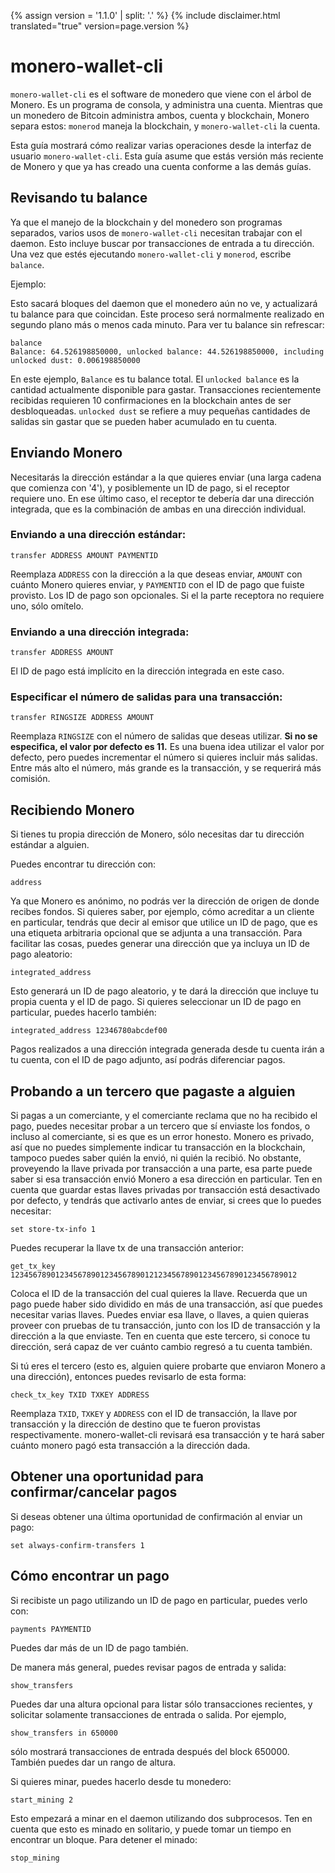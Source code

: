 {% assign version = '1.1.0' | split: '.' %}
{% include disclaimer.html translated="true" version=page.version %}
# monero-wallet-cli

`monero-wallet-cli` es el software de monedero que viene con el árbol de Monero. Es un programa de consola,
y administra una cuenta. Mientras que un monedero de Bitcoin administra ambos, cuenta y blockchain,
Monero separa estos: `monerod` maneja la blockchain, y `monero-wallet-cli` la cuenta.

Esta guía mostrará cómo realizar varias operaciones desde la interfaz de usuario `monero-wallet-cli`. Esta guía asume que estás versión más reciente de Monero y que ya has creado una cuenta conforme a las demás guías.


## Revisando tu balance

Ya que el manejo de la blockchain y del monedero son programas separados, varios usos de `monero-wallet-cli`
necesitan trabajar con el daemon. Esto incluye buscar por transacciones de entrada a tu dirección.
Una vez que estés ejecutando `monero-wallet-cli` y `monerod`, escribe `balance`.

Ejemplo:

Esto sacará bloques del daemon que el monedero aún no ve, y actualizará tu balance para
que coincidan. Este proceso será normalmente realizado en segundo plano más o menos cada minuto. Para ver tu
balance sin refrescar:

    balance
    Balance: 64.526198850000, unlocked balance: 44.526198850000, including unlocked dust: 0.006198850000

En este ejemplo, `Balance` es tu balance total. El `unlocked balance` es la cantidad actualmente disponible para gastar. Transacciones recientemente recibidas requieren 10 confirmaciones en la blockchain antes de ser desbloqueadas. `unlocked dust` se refiere a muy pequeñas cantidades de salidas sin gastar que se pueden haber acumulado en tu cuenta.

## Enviando Monero

Necesitarás la dirección estándar a la que quieres enviar (una larga cadena que comienza con '4'), y
posiblemente un ID de pago, si el receptor requiere uno. En ese último caso, el receptor
te debería dar una dirección integrada, que es la combinación de ambas en una dirección individual.

### Enviando a una dirección estándar:

    transfer ADDRESS AMOUNT PAYMENTID

Reemplaza `ADDRESS` con la dirección a la que deseas enviar, `AMOUNT` con cuánto Monero quieres enviar,
y `PAYMENTID` con el ID de pago que fuiste provisto. Los ID de pago son opcionales. Si el la parte receptora no requiere uno,
sólo omítelo.

### Enviando a una dirección integrada:

    transfer ADDRESS AMOUNT

El ID de pago está implícito en la dirección integrada en este caso.

### Especificar el número de salidas para una transacción:

    transfer RINGSIZE ADDRESS AMOUNT

Reemplaza `RINGSIZE` con el número de salidas que deseas utilizar. **Si no se especifica, el valor por defecto es 11.** Es una buena idea utilizar el valor por defecto, pero puedes incrementar el número si quieres incluir más salidas. Entre más alto el número, más grande es la transacción, y se requerirá más comisión.


## Recibiendo Monero

Si tienes tu propia dirección de Monero, sólo necesitas dar tu dirección estándar a alguien.

Puedes encontrar tu dirección con:

    address

Ya que Monero es anónimo, no podrás ver la dirección de origen de donde recibes fondos. Si
quieres saber, por ejemplo, cómo acreditar a un cliente en particular, tendrás que decir al emisor que utilice un
ID de pago, que es una etiqueta arbitraria opcional que se adjunta a una transacción. Para facilitar
las cosas, puedes generar una dirección que ya incluya un ID de pago aleatorio:

    integrated_address

Esto generará un ID de pago aleatorio, y te dará la dirección que incluye tu propia cuenta y el
ID de pago. Si quieres seleccionar un ID de pago en particular, puedes hacerlo también:

    integrated_address 12346780abcdef00

Pagos realizados a una dirección integrada generada desde tu cuenta irán a tu cuenta,
con el ID de pago adjunto, así podrás diferenciar pagos.


## Probando a un tercero que pagaste a alguien

Si pagas a un comerciante, y el comerciante reclama que no ha recibido el pago, puedes necesitar
probar a un tercero que sí enviaste los fondos, o incluso al comerciante, si es que es un error
honesto. Monero es privado, así que no puedes simplemente indicar tu transacción en la blockchain,
tampoco puedes saber quién la envió, ni quién la recibió. No obstante, proveyendo la llave privada
por transacción a una parte, esa parte puede saber si esa transacción envió Monero a esa
dirección en particular. Ten en cuenta que guardar estas llaves privadas por transacción está desactivado por defecto, y
tendrás que activarlo antes de enviar, si crees que lo puedes necesitar:

    set store-tx-info 1

Puedes recuperar la llave tx de una transacción anterior:

    get_tx_key 1234567890123456789012345678901212345678901234567890123456789012

Coloca el ID de la transacción del cual quieres la llave. Recuerda que un pago puede haber sido
dividido en más de una transacción, así que puedes necesitar varias llaves. Puedes enviar esa llave,
o llaves, a quien quieras proveer con pruebas de tu transacción, junto con los
ID de transacción y la dirección a la que enviaste. Ten en cuenta que este tercero, si conoce tu
dirección, será capaz de ver cuánto cambio regresó a tu cuenta también.

Si tú eres el tercero (esto es, alguien quiere probarte que enviaron Monero
a una dirección), entonces puedes revisarlo de esta forma:

    check_tx_key TXID TXKEY ADDRESS

Reemplaza `TXID`, `TXKEY` y `ADDRESS` con el ID de transacción, la llave por transacción y la dirección
de destino que te fueron provistas respectivamente. monero-wallet-cli revisará esa transacción
y te hará saber cuánto monero pagó esta transacción a la dirección dada.


## Obtener una oportunidad para confirmar/cancelar pagos

Si deseas obtener una última oportunidad de confirmación al enviar un pago:

    set always-confirm-transfers 1


## Cómo encontrar un pago

Si recibiste un pago utilizando un ID de pago en particular, puedes verlo con:

    payments PAYMENTID

Puedes dar más de un ID de pago también.

De manera más general, puedes revisar pagos de entrada y salida:

    show_transfers

Puedes dar una altura opcional para listar sólo transacciones recientes, y solicitar
solamente transacciones de entrada o salida. Por ejemplo,

    show_transfers in 650000

sólo mostrará transacciones de entrada después del block 650000. También puedes dar
un rango de altura.

Si quieres minar, puedes hacerlo desde tu monedero:

    start_mining 2

Esto empezará a minar en el daemon utilizando dos subprocesos. Ten en cuenta que esto es minado en solitario,
y puede tomar un tiempo en encontrar un bloque. Para detener el minado:

    stop_mining

